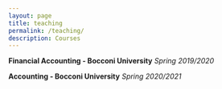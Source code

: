 ```yaml
---
layout: page
title: teaching
permalink: /teaching/
description: Courses
---
```


**Financial Accounting - Bocconi University** *Spring 2019/2020*

**Accounting - Bocconi University** *Spring 2020/2021*



